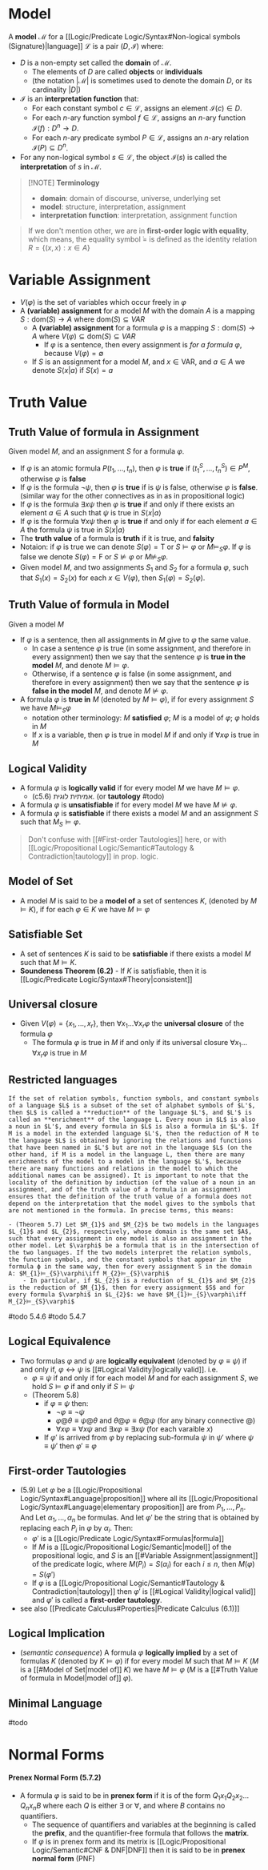 # Model

A **model** $\mathcal{M}$ for a [[Logic/Predicate Logic/Syntax#Non-logical symbols (Signature)|language]] $\mathcal{L}$ is a pair $(D, \mathcal{I})$ where:
- $D$ is a non-empty set called the **domain** of $\mathcal{M}$.
	- The elements of $D$ are called **objects** or **individuals**
	- (the notation $|\mathcal{M}|$ is sometimes used to denote the domain $D$, or its cardinality $|D|$)
- $\mathcal{I}$ is an **interpretation function** that:
	- For each constant symbol $c \in \mathcal{L}$, assigns an element $\mathcal{I}(c) \in D$.
	- For each $n$-ary function symbol $f \in \mathcal{L}$, assigns an $n$-ary function $\mathcal{I}(f): D^n \to D$.
	- For each $n$-ary predicate symbol $P \in \mathcal{L}$, assigns an $n$-ary relation $\mathcal{I}(P) \subseteq D^n$.
- For any non-logical symbol $s \in \mathcal{L}$, the object $\mathcal{I}(s)$ is called the **interpretation** of $s$ in $\mathcal{M}$.

> [!NOTE] **Terminology**
> - **domain**: domain of discourse, universe, underlying set
> - **model**: structure, interpretation, assignment
> - **interpretation function**: interpretation, assignment function

> If we don't mention other, we are in **first-order logic with equality**, which means, the equality symbol ̇$=$ is defined as the identity relation $R = \{(x, x) : x \in A\}$

# Variable Assignment

- $V(\varphi)$ is the set of variables which occur freely in $\varphi$
- A **(variable) assignment** for a model $M$ with the domain $A$ is a mapping $S:\text{dom}(S)\to A$ where $\text{dom}(S)\subseteq{VAR}$
	- A **(variable) assignment** for a formula $\varphi$ is a mapping $S:\text{dom}(S)\to A$ where $V(\varphi)\subseteq\text{dom}(S)\subseteq{VAR}$ 
		- If $\varphi$ is a sentence, then every assignment is *for a formula* $\varphi$, because $V(\varphi)=\emptyset$
	- If $S$ is an assignment for a model $M$, and $x \in \text{VAR}$, and $a\in{A}$ we denote $S\langle{x|a}\rangle$ if $S(x)=a$

# Truth Value

## Truth Value of formula in Assignment

Given model $M$, and an assignment $S$ for a formula $\varphi$.

- If $\varphi$ is an atomic formula $P(t_{1},\dots,t_{n})$, then $\varphi$ is **true** if $(t_{1}^S,\dots,t_{n}^S)\in{P^M}$, otherwise $\varphi$ is **false**
- If $\varphi$ is the formula $\lnot{\psi}$, then $\varphi$ is **true** if is $\psi$ is false, otherwise $\varphi$ is **false**. (similar way for the other connectives as in as in propositional logic)
- If $\varphi$ is the formula $\exists x\psi$ then $\varphi$ is **true** if and only if there exists an element $a\in A$ such that $\psi$ is true in $S\langle{x|a}\rangle$
- If $\varphi$ is the formula $\forall x\psi$ then $\varphi$ is **true** if and only if for each element $a\in A$ the formula $\psi$ is true in $S\langle{x|a}\rangle$
- The **truth value** of a formula is **truth** if it is true, and **falsity**
- Notaion: if $\varphi$ is true we can denote $S(\varphi)=\mathsf{T}$ or $S\models{\varphi}$ or $M\models_{S}\varphi$. If $\varphi$ is false we denote $S(\varphi)=\mathsf{F}$ or $S\nvDash\varphi$ or $M\nvDash_{S}\varphi$.
- Given model $M$, and two assignments $S_{1}$ and $S_{2}$ for a formula $\varphi$, such that $S_{1}(x)=S_{2}(x)$ for each $x \in V(\varphi)$, then $S_{1}(\varphi)=S_{2}(\varphi)$.

## Truth Value of formula in Model

Given a model $M$

- If $\varphi$ is a sentence, then all assignments in $M$ give to $\varphi$ the same value. 
	- In case a sentence $\varphi$ is true (in some assignment, and therefore in every assignment) then we say that the sentence $\varphi$ is **true in the model** $M$, and denote $M\models{\varphi}$. 
	- Otherwise, if a sentence $\varphi$ is false (in some assignment, and therefore in every assignment) then we say that the sentence $\varphi$ is **false in the model** $M$, and denote $M\nvDash{\varphi}$.
- A formula $\varphi$ is **true in** $M$ (denoted by $M\models{\varphi}$), if for every assignment $S$ we have $M\models_{S}{\varphi}$ 
	- notation other terminology: $M$ **satisfied** $\varphi$; $M$ is a model of $\varphi$; $\varphi$ holds in $M$
	- If $x$ is a variable, then $\varphi$ is true in model $M$ if and only if $\forall x\varphi$ is true in $M$

## Logical Validity

- A formula $\varphi$ is **logically valid** if for every model $M$ we have $M\models{\varphi}$. 
	- (c5.6) אמיתית לוגית. (or **tautology** #todo)
- A formula $\varphi$ is **unsatisfiable** if for every model $M$ we have $M\not\models{\varphi}$.
- A formula $\varphi$ is **satisfiable** if there exists a model $M$ and an assignment $S$ such that $M_{S}\models{\varphi}$.

> Don't confuse with [[#First-order Tautologies]] here, or with [[Logic/Propositional Logic/Semantic#Tautology & Contradiction|tautology]] in prop. logic.

## Model of Set

- A model $M$ is said to be a **model of** a set of sentences $K$, (denoted by $M\models K$), if for each $\varphi \in K$ we have $M\models{\varphi}$

## Satisfiable Set

- A set of sentences $K$ is said to be **satisfiable** if there exists a model $M$ such that $M\models K$.
- **Soundeness Theorem (6.2)** - If $K$ is satisfiable, then it is [[Logic/Predicate Logic/Syntax#Theory|consistent]]

## Universal closure

- Given $V(\varphi)=\{ x_{1},\dots,x_{r} \}$, then $\forall x_{1}\dots \forall x_{r}\varphi$ the **universal closure** of the formula $\varphi$
	- The formula $\varphi$ is true in $M$ if and only if its universal closure $\forall x_{1}\dots \forall x_{r}\varphi$ is true in $M$


## Restricted languages

```
If the set of relation symbols, function symbols, and constant symbols of a language $L$ is a subset of the set of alphabet symbols of $L'$, then $L$ is called a **reduction** of the language $L'$, and $L'$ is called an **enrichment** of the language L. Every noun in $L$ is also a noun in $L'$, and every formula in $L$ is also a formula in $L'$. If M is a model in the extended language $L'$, then the reduction of M to the language $L$ is obtained by ignoring the relations and functions that have been named in $L'$ but are not in the language $L$ (on the other hand, if M is a model in the language L, then there are many enrichments of the model to a model in the language $L'$, because there are many functions and relations in the model to which the additional names can be assigned). It is important to note that the locality of the definition by induction (of the value of a noun in an assignment, and of the truth value of a formula in an assignment) ensures that the definition of the truth value of a formula does not depend on the interpretation that the model gives to the symbols that are not mentioned in the formula. In precise terms, this means:

- (Theorem 5.7) Let $M_{1}$ and $M_{2}$ be two models in the languages $L_{1}$ and $L_{2}$, respectively, whose domain is the same set $A$, such that every assignment in one model is also an assignment in the other model. Let $\varphi$ be a formula that is in the intersection of the two languages. If the two models interpret the relation symbols, the function symbols, and the constant symbols that appear in the formula ϕ in the same way, then for every assignment S in the domain A: $M_{1}⊨_{S}​\varphi\iff M_{2}⊨_{S}​\varphi$
	- In particular, if $L_{2}$ is a reduction of $L_{1}$ and $M_{2}$ is the reduction of $M_{1}$, then for every assignment $S$ and for every formula $\varphi$ in $L_{2}$: we have $M_{1}⊨_{S}​\varphi\iff M_{2}⊨_{S}​\varphi$
```

#todo 5.4.6
#todo 5.4.7

## Logical Equivalence

- Two formulas $φ$ and $ψ$ are **logically equivalent** (denoted by $φ\equiv ψ$) if and only if, $\varphi\leftrightarrow\psi$ is [[#Logical Validity|logically valid]]. i.e.
	- $φ\equiv ψ$ if and only if for each model $M$ and for each assignment $S$, we hold $S\models\varphi$ if and only if $S\models\psi$ 
	- (Theorem 5.8) 
		- if $\varphi\equiv \psi$ then: 
			- $\lnot\varphi\equiv \lnot\psi$
			- $\varphi@\theta\equiv\psi@\theta$ and $\theta@\varphi\equiv\theta@\psi$ (for any binary connective $@$)
			- $\forall x\varphi\equiv \forall x\psi$ and $\exists x\varphi\equiv \exists x\psi$ (for each varaible $x$)
		- If $\varphi'$ is arrived from $\varphi$ by replacing sub-formula $\psi$ in $\psi'$ where $\psi\equiv \psi'$ then $\varphi'\equiv \varphi$

## First-order Tautologies

- (5.9) Let $\varphi$ be a [[Logic/Propositional Logic/Syntax#Language|proposition]] where all its [[Logic/Propositional Logic/Syntax#Language|elementary proposition]] are from $P_1,\dots ,P_n$. And Let $\alpha_1,\dots,\alpha_n$ be formulas. And let $\varphi'$ be the string that is obtained by replacing each $P_i$ in $\varphi$ by $\alpha_i$. Then:
	- $\varphi'$ is a [[Logic/Predicate Logic/Syntax#Formulas|formula]]
	- If $M$ is a [[Logic/Propositional Logic/Semantic|model]] of the propositional logic, and $S$ is an [[#Variable Assignment|assignment]] of the predicate logic, where $M(P_i)=S(\alpha_i)$ for each $i\leq n$, then $M(\varphi)=S(\varphi')$
	- If $\varphi$ is a [[Logic/Propositional Logic/Semantic#Tautology & Contradiction|tautology]] then $\varphi'$ is [[#Logical Validity|logical valid]] and $\varphi'$ is called a **first-order tautology**.
- see also [[Predicate Calculus#Properties|Predicate Calculus (6.1)]]


## Logical Implication

- (*semantic consequence*) A formula $\varphi$ **logically implied** by a set of formulas $K$ (denoted by $K\models\varphi$) if for every model $M$ such that $M\models K$ ($M$ is a [[#Model of Set|model of]] $K$) we have $M\models\varphi$ ($M$ is a [[#Truth Value of formula in Model|model of]] $\varphi$).

## Minimal Language

#todo 


# Normal Forms
#### Prenex Normal Form (5.7.2)

- A formula $\varphi$ is said to be in **prenex form** if it is of the form $Q_{1}x_{1}Q_{2}x_{2} \dots Q_{n} x_{n} B$ where each $Q$ is either $∃$ or $∀$, and where $B$ contains no quantifiers. 
	- The sequence of quantifiers and variables at the beginning is called the **prefix**, and the quantifier-free formula that follows the **matrix**.
	- If $\varphi$ is in prenex form and its metrix is [[Logic/Propositional Logic/Semantic#CNF & DNF|DNF]] then it is said to be in **prenex normal form** (PNF)

